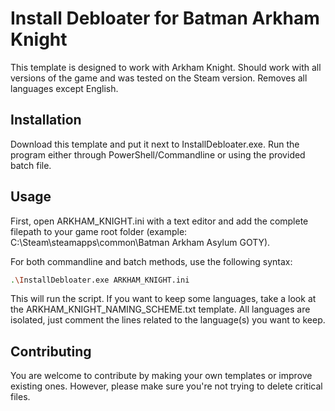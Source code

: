 # Install Debloater for Batman Arkham Knight

This template is designed to work with Arkham Knight. Should work with all versions of the game and was tested on the Steam version. 
Removes all languages except English.

## Installation

Download this template and put it next to InstallDebloater.exe. Run the program either through PowerShell/Commandline or using the provided batch file.

## Usage

First, open ARKHAM_KNIGHT.ini with a text editor and add the complete filepath to your game root folder (example: C:\Steam\steamapps\common\Batman Arkham Asylum GOTY).

For both commandline and batch methods, use the following syntax:

```bash
.\InstallDebloater.exe ARKHAM_KNIGHT.ini
```
This will run the script.
If you want to keep some languages, take a look at the ARKHAM_KNIGHT_NAMING_SCHEME.txt template. All languages are isolated, just comment the lines related to the language(s) you want to keep. 

## Contributing
You are welcome to contribute by making your own templates or improve existing ones. However, please make sure you're not trying to delete critical files. 